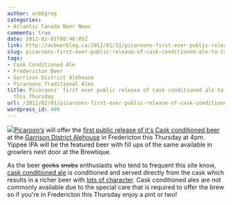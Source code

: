```yaml
---
author: acbbgreg
categories:
- Atlantic Canada Beer News
comments: true
date: 2012-02-01T00:46:05Z
link: http://acbeerblog.ca/2012/01/31/picaroons-first-ever-public-release-of-cask-conditioned-ale-to-take-place-this-thursday/
slug: picaroons-first-ever-public-release-of-cask-conditioned-ale-to-take-place-this-thursday
tags:
- Cask Conditioned Ale
- Fredericton Beer
- Garrison District Alehouse
- Picaroons Traditional Ales
title: Picaroons' first ever public release of cask conditioned ale to take place
  this Thursday
url: /2012/02/01/picaroons-first-ever-public-release-of-cask-conditioned-ale-to-take-place-this-thursday/
wordpress_id: 409
---
```


[![](http://acbeerblog.ca/wp-content/uploads/2012/01/picaroons_logo.jpg)](http://acbeerblog.ca/wp-content/uploads/2012/01/picaroons_logo.jpg)[Picaroon's](http://www.picaroons.ca/index.asp) will offer the [first public release of it's Cask conditioned beer](http://www.picaroonspub.com/profiles/blogs/cask-and-you-shall-receive) at the [Garrison District Alehouse](http://www.thegarrison.ca/) in Fredericton this Thursday at 4pm.  Yippee IPA will be the featured beer with fill ups of the same available in growlers next door at the Brewtique.

As the beer <del>geeks</del> <del>snobs</del> enthusiasts who tend to frequent this site know, [cask conditioned ale](http://en.wikipedia.org/wiki/Cask_ale) is conditioned and served directly from the cask which results in a richer beer with [lots of character](http://www.cask-ale.co.uk/us/realale.html).  Cask conditioned ales are not commonly available due to the special care that is required to offer the brew so if you're in Fredericton this Thursday enjoy a pint or two!
